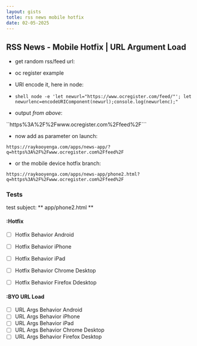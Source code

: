 ```yaml
---
layout: gists
totle: rss news mobile hotfix
date: 02-05-2025
---
```

## RSS News - Mobile Hotfix | URL Argument Load


- get random rss/feed url:
 - oc register example
- URI encode it, here in node:

 - ``shell
node -e 'let newurl="https://www.ocregister.com/feed/"';
let newurlenc=encodeURIComponent(newurl);console.log(newurlenc);"
``

- output *from above*:

``https%3A%2F%2Fwww.ocregister.com%2Ffeed%2F```
- now add as parameter on launch:

``https://raykooyenga.com/apps/news-app/?q=https%3A%2F%2Fwww.ocregister.com%2Ffeed%2F``
- or the mobile device hotfix branch:

``https://raykooyenga.com/apps/news-app/phone2.html?q=https%3A%2F%2Fwww.ocregister.com%2Ffeed%2F``

### Tests

test subject: ** app/phone2.html **

#### :Hotfix

- [ ] Hotfix Behavior Android
- [ ] Hotfix Behavior iPhone
- [ ] Hotfix Behavior iPad
- [ ] Hotfix Behavior Chrome Desktop
- [ ] Hotfix Behavior Firefox Ddesktop


#### :BYO URL Load 

- [ ] URL Args Behavior Android
- [ ] URL Args Behavior iPhone
- [ ] URL Args Behavior iPad
- [ ] URL Args Behavior Chrome Desktop
- [ ] URL Args Behavior Firefox Desktop
